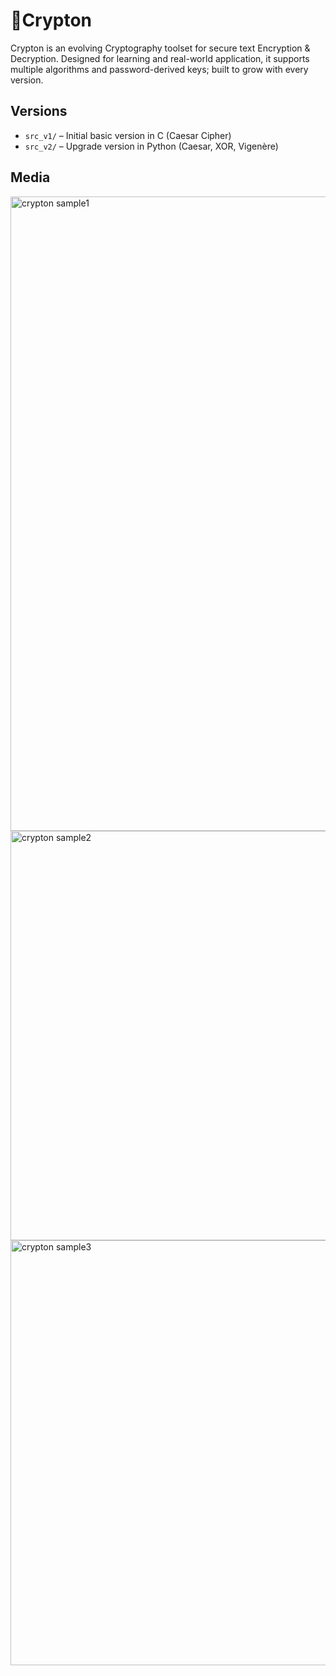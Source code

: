 # 🔐Crypton
Crypton is an evolving Cryptography toolset for secure text Encryption &amp; Decryption. Designed for learning and real-world application, it supports multiple algorithms and password-derived keys; built to grow with every version.

## Versions

- `src_v1/` – Initial basic version in C (Caesar Cipher)
- `src_v2/` – Upgrade version in Python (Caesar, XOR, Vigenère)

## Media
<img width="1015" height="1015" alt="crypton sample1" src="https://github.com/user-attachments/assets/5c27a12b-1a94-48c5-9d77-ff218aa9ba94" />
<img width="655" height="655" alt="crypton sample2" src="https://github.com/user-attachments/assets/c5d2fc01-f3eb-4085-819e-e1bcb0fe5786" /> <img width="680" height="680" alt="crypton sample3" src="https://github.com/user-attachments/assets/a3a92099-35c0-47f3-9f22-ab3279629f8d" />
